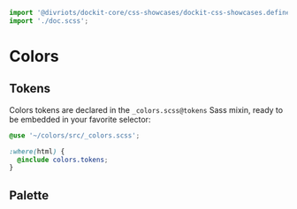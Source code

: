 ```js script
import '@divriots/dockit-core/css-showcases/dockit-css-showcases.define.js';
import './doc.scss';
```

# Colors

## Tokens

Colors tokens are declared in the `_colors.scss@tokens` Sass mixin,
ready to be embedded in your favorite selector:

```scss
@use '~/colors/src/_colors.scss';

:where(html) {
  @include colors.tokens;
}
```

## Palette

<dockit-css-showcases checkered-background css-props-prefix="--palette" component-class="box" style-key="background-color"></dockit-css-showcases>
